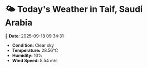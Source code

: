 # 🌤️ Today's Weather in Taif, Saudi Arabia

**📅 Date:** 2025-09-18 09:34:31

- **Condition:** Clear sky
- **Temperature:** 28.56°C
- **Humidity:** 10%
- **Wind Speed:** 5.54 m/s
